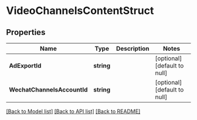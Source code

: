 # VideoChannelsContentStruct

## Properties
Name | Type | Description | Notes
------------ | ------------- | ------------- | -------------
**AdExportId** | **string** |  | [optional] [default to null]
**WechatChannelsAccountId** | **string** |  | [optional] [default to null]

[[Back to Model list]](../README.md#documentation-for-models) [[Back to API list]](../README.md#documentation-for-api-endpoints) [[Back to README]](../README.md)


